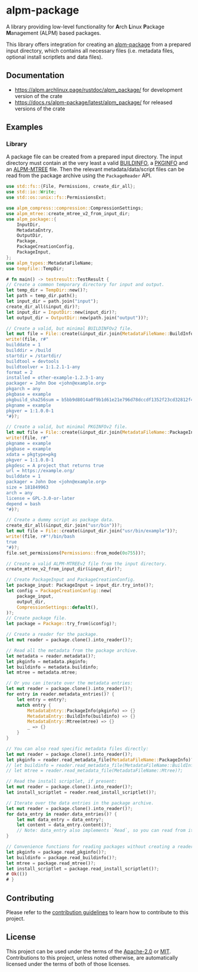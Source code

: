 # alpm-package

A library providing low-level functionality for **A**rch **L**inux **P**ackage **M**anagement (ALPM) based packages.

This library offers integration for creating an [alpm-package] from a prepared input directory, which contains all necessary files (i.e. metadata files, optional install scriptlets and data files).

## Documentation

- <https://alpm.archlinux.page/rustdoc/alpm_package/> for development version of the crate
- <https://docs.rs/alpm-package/latest/alpm_package/> for released versions of the crate

## Examples

### Library

A package file can be created from a prepared input directory.
The input directory must contain at the very least a valid [BUILDINFO], a [PKGINFO] and an [ALPM-MTREE] file.
Then the relevant metadata/data/script files can be read from the package archive using the `PackageReader` API.

```rust
use std::fs::{File, Permissions, create_dir_all};
use std::io::Write;
use std::os::unix::fs::PermissionsExt;

use alpm_compress::compression::CompressionSettings;
use alpm_mtree::create_mtree_v2_from_input_dir;
use alpm_package::{
    InputDir,
    MetadataEntry,
    OutputDir,
    Package,
    PackageCreationConfig,
    PackageInput,
};
use alpm_types::MetadataFileName;
use tempfile::TempDir;

# fn main() -> testresult::TestResult {
// Create a common temporary directory for input and output.
let temp_dir = TempDir::new()?;
let path = temp_dir.path();
let input_dir = path.join("input");
create_dir_all(&input_dir)?;
let input_dir = InputDir::new(input_dir)?;
let output_dir = OutputDir::new(path.join("output"))?;

// Create a valid, but minimal BUILDINFOv2 file.
let mut file = File::create(&input_dir.join(MetadataFileName::BuildInfo.as_ref()))?;
write!(file, r#"
builddate = 1
builddir = /build
startdir = /startdir/
buildtool = devtools
buildtoolver = 1:1.2.1-1-any
format = 2
installed = other-example-1.2.3-1-any
packager = John Doe <john@example.org>
pkgarch = any
pkgbase = example
pkgbuild_sha256sum = b5bb9d8014a0f9b1d61e21e796d78dccdf1352f23cd32812f4850b878ae4944c
pkgname = example
pkgver = 1:1.0.0-1
"#)?;

// Create a valid, but minimal PKGINFOv2 file.
let mut file = File::create(&input_dir.join(MetadataFileName::PackageInfo.as_ref()))?;
write!(file, r#"
pkgname = example
pkgbase = example
xdata = pkgtype=pkg
pkgver = 1:1.0.0-1
pkgdesc = A project that returns true
url = https://example.org/
builddate = 1
packager = John Doe <john@example.org>
size = 181849963
arch = any
license = GPL-3.0-or-later
depend = bash
"#)?;

// Create a dummy script as package data.
create_dir_all(&input_dir.join("usr/bin"))?;
let mut file = File::create(&input_dir.join("usr/bin/example"))?;
write!(file, r#"!/bin/bash
true
"#)?;
file.set_permissions(Permissions::from_mode(0o755))?;

// Create a valid ALPM-MTREEv2 file from the input directory.
create_mtree_v2_from_input_dir(&input_dir)?;

// Create PackageInput and PackageCreationConfig.
let package_input: PackageInput = input_dir.try_into()?;
let config = PackageCreationConfig::new(
    package_input,
    output_dir,
    CompressionSettings::default(),
)?;
// Create package file.
let package = Package::try_from(&config)?;

// Create a reader for the package.
let mut reader = package.clone().into_reader()?;

// Read all the metadata from the package archive.
let metadata = reader.metadata()?;
let pkginfo = metadata.pkginfo;
let buildinfo = metadata.buildinfo;
let mtree = metadata.mtree;

// Or you can iterate over the metadata entries:
let mut reader = package.clone().into_reader()?;
for entry in reader.metadata_entries()? {
    let entry = entry?;
    match entry {
        MetadataEntry::PackageInfo(pkginfo) => {}
        MetadataEntry::BuildInfo(buildinfo) => {}
        MetadataEntry::Mtree(mtree) => {}
        _ => {}
    }
}

// You can also read specific metadata files directly:
let mut reader = package.clone().into_reader()?;
let pkginfo = reader.read_metadata_file(MetadataFileName::PackageInfo)?;
// let buildinfo = reader.read_metadata_file(MetadataFileName::BuildInfo)?;
// let mtree = reader.read_metadata_file(MetadataFileName::Mtree)?;

// Read the install scriptlet, if present:
let mut reader = package.clone().into_reader()?;
let install_scriptlet = reader.read_install_scriptlet()?;

// Iterate over the data entries in the package archive.
let mut reader = package.clone().into_reader()?;
for data_entry in reader.data_entries()? {
    let mut data_entry = data_entry?;
    let content = data_entry.content()?;
    // Note: data_entry also implements `Read`, so you can read from it directly.
}

// Convenience functions for reading packages without creating a reader:
let pkginfo = package.read_pkginfo()?;
let buildinfo = package.read_buildinfo()?;
let mtree = package.read_mtree()?;
let install_scriptlet = package.read_install_scriptlet()?;
# Ok(())
# }
```

## Contributing

Please refer to the [contribution guidelines] to learn how to contribute to this project.

## License

This project can be used under the terms of the [Apache-2.0] or [MIT].
Contributions to this project, unless noted otherwise, are automatically licensed under the terms of both of those licenses.

[ALPM-MTREE]: https://alpm.archlinux.page/specifications/ALPM-MTREE.5.html
[Apache-2.0]: ../LICENSES/Apache-2.0.txt
[BUILDINFO]: https://alpm.archlinux.page/specifications/BUILDINFO.5.html
[MIT]: ../LICENSES/MIT.txt
[PKGINFO]: https://alpm.archlinux.page/specifications/PKGINFO.5.html
[alpm-package]: https://alpm.archlinux.page/specifications/alpm-package.7.html
[contribution guidelines]: ../CONTRIBUTING.md
